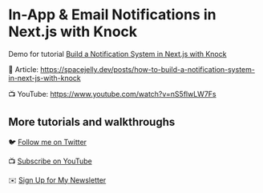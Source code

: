 # In-App & Email Notifications in Next.js with Knock

Demo for tutorial [Build a Notification System in Next.js with Knock](https://www.youtube.com/watch?v=nS5flwLW7Fs)

📝 Article: https://spacejelly.dev/posts/how-to-build-a-notification-system-in-next-js-with-knock

📺 YouTube: https://www.youtube.com/watch?v=nS5flwLW7Fs

## More tutorials and walkthroughs

🐦 [Follow me on Twitter](https://twitter.com/colbyfayock)

📺 [Subscribe on YouTube](https://www.youtube.com/colbyfayock)

✉️ [Sign Up for My Newsletter](https://colbyfayock.com/newsletter)
